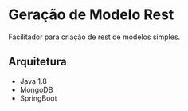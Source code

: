 # Geração de Modelo Rest
Facilitador para criação de rest de modelos simples.

## Arquitetura
 * Java 1.8
 * MongoDB
 * SpringBoot
